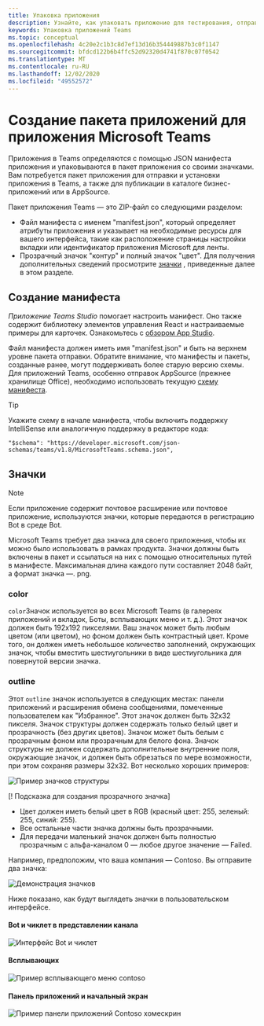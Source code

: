 ```yaml
---
title: Упаковка приложения
description: Узнайте, как упаковать приложение для тестирования, отправки и публикации в Microsoft Teams.
keywords: Упаковка приложений Teams
ms.topic: conceptual
ms.openlocfilehash: 4c20e2c1b3c8d7ef13d16b354449887b3c0f1147
ms.sourcegitcommit: bfdcd122b6b4ffc52d92320d4741f870c07f0542
ms.translationtype: MT
ms.contentlocale: ru-RU
ms.lasthandoff: 12/02/2020
ms.locfileid: "49552572"
---
```

# <a name="create-an-app-package-for-your-microsoft-teams-app"></a>Создание пакета приложений для приложения Microsoft Teams

Приложения в Teams определяются с помощью JSON манифеста приложения и упаковываются в пакет приложения со своими значками. Вам потребуется пакет приложения для отправки и установки приложения в Teams, а также для публикации в каталоге бизнес-приложений или в AppSource.

Пакет приложения Teams — это ZIP-файл со следующими разделом:

* Файл манифеста с именем "manifest.json", который определяет атрибуты приложения и указывает на необходимые ресурсы для вашего интерфейса, такие как расположение страницы настройки вкладки или идентификатор приложения Microsoft для ленты.
* Прозрачный значок "контур" и полный значок "цвет". Для получения дополнительных сведений просмотрите [значки](#icons) , приведенные далее в этом разделе.

## <a name="creating-a-manifest"></a>Создание манифеста

*Приложение Teams Studio* помогает настроить манифест. Оно также содержит библиотеку элементов управления React и настраиваемые примеры для карточек. Ознакомьтесь с [обзором App Studio](~/concepts/build-and-test/app-studio-overview.md).

Файл манифеста должен иметь имя "manifest.json" и быть на верхнем уровне пакета отправки. Обратите внимание, что манифесты и пакеты, созданные ранее, могут поддерживать более старую версию схемы. Для приложений Teams, особенно отправок AppSource (прежнее хранилище Office), необходимо использовать текущую [схему манифеста](~/resources/schema/manifest-schema.md).

> [!TIP]
> Укажите схему в начале манифеста, чтобы включить поддержку IntelliSense или аналогичную поддержку в редакторе кода:
>
> `"$schema": "https://developer.microsoft.com/json-schemas/teams/v1.8/MicrosoftTeams.schema.json",`

## <a name="icons"></a>Значки

> [!Note]
> Если приложение содержит почтовое расширение или почтовое приложение, используются значки, которые передаются в регистрацию Bot в среде Bot.

Microsoft Teams требует два значка для своего приложения, чтобы их можно было использовать в рамках продукта. Значки должны быть включены в пакет и ссылаться на них с помощью относительных путей в манифесте. Максимальная длина каждого пути составляет 2048 байт, а формат значка —. png.

### <a name="color"></a>color

`color`Значок используется во всех Microsoft Teams (в галереях приложений и вкладок, Боты, всплывающих меню и т. д.). Этот значок должен быть 192x192 пикселями. Ваш значок может быть любым цветом (или цветом), но фоном должен быть контрастный цвет. Кроме того, он должен иметь небольшое количество заполнений, окружающих значок, чтобы вместить шестиугольники в виде шестиугольника для повернутой версии значка.

### <a name="outline"></a>outline

Этот `outline` значок используется в следующих местах: панели приложений и расширения обмена сообщениями, помеченные пользователем как "Избранное". Этот значок должен быть 32x32 пикселя. Значок структуры должен содержать только белый цвет и прозрачность (без других цветов). Значок может быть белым с прозрачным фоном или прозрачным для белого фона. Значок структуры не должен содержать дополнительные внутренние поля, окружающие значок, и должен быть обрезаться по мере возможности, при этом сохраняя размеры 32x32. Вот несколько хороших примеров:

![Пример значков структуры](~/assets/images/icons/sample20x20s.png)

[! Подсказка для создания прозрачного значка]

* Цвет должен иметь белый цвет в RGB (красный цвет: 255, зеленый: 255, синий: 255).
* Все остальные части значка должны быть прозрачными.
* Для передачи маленький значок должен быть полностью прозрачным с альфа-каналом 0 — любое другое значение — Failed.

Например, предположим, что ваша компания — Contoso. Вы отправите два значка:

![Демонстрация значков](~/assets/images/framework/framework_submit_icon.png)

Ниже показано, как будут выглядеть значки в пользовательском интерфейсе.

#### <a name="bot-and-chiclet-in-channel-view"></a>Bot и чиклет в представлении канала

![Интерфейс Bot и чиклет](~/assets/images/icons/botandchiclet.png)

#### <a name="flyout"></a>Всплывающих

![Пример всплывающего меню contoso](~/assets/images/icons/flyout.png)

#### <a name="app-bar-and-home-screen"></a>Панель приложений и начальный экран

![Пример панели приложений Contoso хомескрин](~/assets/images/icons/appbarhomescreen.png)

